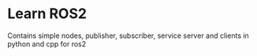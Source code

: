 # Learn ROS2
Contains simple nodes, publisher, subscriber, service server and clients in python and cpp for ros2
